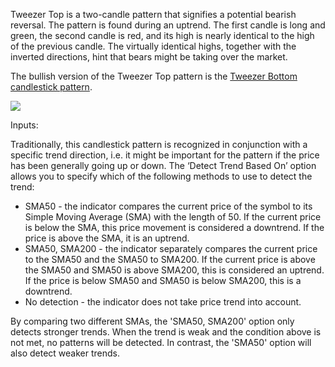 Tweezer Top is a two-candle pattern that signifies a potential bearish reversal. The pattern is found during an uptrend. The first candle is long and green, the second candle is red, and its high is nearly identical to the high of the previous candle. The virtually identical highs, together with the inverted directions, hint that bears might be taking over the market.

The bullish version of the Tweezer Top pattern is the [Tweezer Bottom candlestick pattern](https://www.tradingview.com/?solution=43000592709).

![](https://s3.amazonaws.com/cdn.freshdesk.com/data/helpdesk/attachments/production/43154904284/original/ZzNHsnqYXL7FHbMUbbFptBrXpZ59jJ70fg.png?1599140098)

Inputs:

Traditionally, this candlestick pattern is recognized in conjunction with a specific trend direction, i.e. it might be important for the pattern if the price has been generally going up or down. The ‘Detect Trend Based On’ option allows you to specify which of the following methods to use to detect the trend:

-   SMA50 - the indicator compares the current price of the symbol to its Simple Moving Average (SMA) with the length of 50. If the current price is below the SMA, this price movement is considered a downtrend. If the price is above the SMA, it is an uptrend.
-   SMA50, SMA200 - the indicator separately compares the current price to the SMA50 and the SMA50 to SMA200. If the current price is above the SMA50 and SMA50 is above SMA200, this is considered an uptrend. If the price is below SMA50 and SMA50 is below SMA200, this is a downtrend.
-   No detection - the indicator does not take price trend into account.

By comparing two different SMAs, the 'SMA50, SMA200' option only detects stronger trends. When the trend is weak and the condition above is not met, no patterns will be detected. In contrast, the 'SMA50' option will also detect weaker trends.